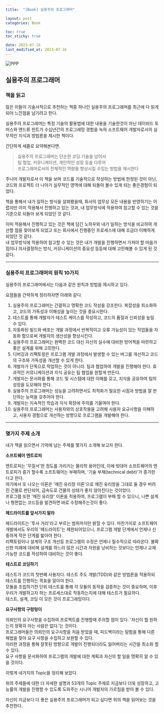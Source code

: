 ```yaml
---
title:  "[Book] 실용주의 프로그래머"

layout: post
categories: Book

toc: true
toc_sticky: true

date: 2023-07-16
last_modified_at: 2023-07-16
---
```


![PPP]({{site.url}}/public/image/2023/2023-07/16-ppp001.png)

## 실용주의 프로그래머

### 책을 읽고

많은 이들이 기술서적으로 추천하는 책중 하나인 실용주의 프로그래머를 최근에 다 읽게 되어 느낀점을 남기려고 한다.

실용주의 프로그래머는 특정 기술의 활용법에 대한 내용을 기술한것이 아닌 데이비드 토머스와 앤드류 헌트가 수십년간의 프로그래밍 경험을 녹혀 소프트웨어 개발자로서의 실무적인 지식과 방법론을 제시한 책이다.

간단하게 세줄로 요약해본다면.

> 실용주의 프로그래머는 단순한 코딩 기술을 넘어서<br>
> 팀 협업, 커뮤니케이션, 개인적인 성장 등을 다루어<br>
> 프로그래머로서의 전체적인 역량을 향상시킬 수있는 방법을 제시한다<br>

주니어 개발자로서 이 책을 보며 코드를 기술적으로 작성하는 방법에 한정된 것이 아닌, 코드와 프로젝트 더 나아가 실무적인 영역에 대해 되돌아 볼수 있게 되는 좋은경험이 되었다.

책을 통해서 내가 일하는 방식을 살펴봤을때, 회사의 업무상 모든 내용을 반영하기는 어렵지만 이미 적용해서 진행하고 있는 것과, 내 업무방식에 적용하여 참고할 수 있는 것을 기준으로 되돌아 보게 되었던 것 같다.

이미 적용해서 진행하고 있는 것은 책에 담긴 노하우와 내가 일하는 방식을 비교하여 개선할 점을 찾아보게 되었고 또는 회사에서 진행중인 프로세스에 대해 조금더 이해하게 되었던 것 같다.<br>
내 업무방식에 적용하여 참고할 수 있는 것은 내가 개발을 진행하면서 가져야 할 마음가짐이나 의사결정하는 방식, 커뮤니케이션의 중요성 등등에 대해 고민해볼 수 있게 된 것같다.

---

### 실용주의 프로그래머의 원칙 10가지

실용주의 프로그래머에서는 다음과 같은 원칙과 방법을 제시하고 있다.

요점들을 간략하게 정리하자면 아래와 같다.

1. 실용주의 프로그래머는 간결하고 명확한 코드 작성을 강조한다. 복잡성을 최소화하고, 코드의 가독성과 이해성을 높이는 것을 중요시한다.
2. 테스트를 통해 개발자가 테스트 케이스를 작성하고, 코드의 품질과 신뢰성을 높일 수 있다.
3. 자동화된 빌드와 배포는 개발 과정에서 반복적이고 오류 가능성이 있는 작업들을 자동화 함으로써 개발자의 생산성을 향상시킨다.
4. 실용주의 프로그래머는 완벽한 코드 대신 자신의 실수에 대비한 방어책을 마련하고 좋은 설계를 위해 고민한다.
5. 디버깅과 리팩토링은 프로그램 개발 과정에서 발생할 수 있는 버그를 개선하고 코드의 구조와 가독성을 개선할 수 있게 한다.
6. 개발자가 단독으로 작업하는 것이 아니라. 팀과 협업하여 개발을 진행해야 한다. 효과적인 커뮤니케이션과 지식 공유는 팀 협업을 원할게 만든다.
7. 개발자는 문서화를 통해 코드 및 시스템에 대한 이해를 갖고, 지식을 공유하여 팀의 성장을 도모해야 한다.
8. 실용주의 프로그래머는 성능을 고려하면서도 최적화가 필요한 시점과 방법을 잘 판단하는 능력을 갖추어야 한다.
9. 개발자는 지속적인 학습과 지식 확장에 주의를 기울여야 한다.
10. 실용주의 프로그래머는 사용자와의 상호작용을 고려해 사용자 요규사항을 이해하고, 사용자 경험으로 개선하는 방향으로 프로그램을 개발해야 한다.

---

### 몇가지 주제 소개

내가 책을 읽으면서 기억에 남는 주제를 몇가지 소개해 보고자 한다.

**소프트웨어 엔트로피**

엔트로피는 '무질서'한 정도를 가리키는 물리학 용어인데, 이에 빗대어 소프트웨어의 엔트로피가 증가 할수록 소프트웨어는 부패하며, '기술 부채(technical debt)'가 증가한다고 한다.<br>
여기에서 또 나오는 이론은 '깨진 유리창 이론'으로 깨진 유리창을 그대로 둘 경우 버려진 건물로 판단되어, 급속도로 건물의 상태가 좋지 않아진다는 것이었다.<br>
프로그램 또한 '깨진 유리창' 이론을 적용하여, 프로그램이 부패 할 수 있으니, 나쁜 설계나 형편없는 코드등을 발견하면 바로 수정해주는것이 좋다.

**헤드라이트를 앞서가지 말라**

헤드라이트는 '투사 거리'라고 부르는 범위까지만 밝힐 수 있다. 마찬가지로 소프트웨어 개발에서도 우리의 '헤드라이트'는 제한되어있으니, 프로그램 개발 단계에서 언제나 신중하게 작은 단계를 밟아야 한다.<br>
리팩토링이나 설계의 구조 개선등 프로그램의 수정은 언제나 필수적으로 따라온다. 불확신한 미래에 대비해 설계를 하느라 많은 시간과 자원을 낭비하는 것보다는 언제나 교체 가능한 코드를 작성하여 대비하는 것이 좋다.

**테스트로 코딩하기**

테스트가 코드의 첫번째 사용자다. 테스트 주도 개발(TDD)와 같은 방법론을 적용하되 테스트를 진행하는 목표을 알아야 한다.<br>
모듈을 조립하기전 단위 테스트를 통해 각 모듈의 동작을 검증하는 것이 중요하며, 이후 우리가 개발하고자 하는 프로세스대로 작동하는지에 대해 테스트가 필요하다.<br>
테스트, 설계, 코딩 이 모든 것이 프로그래밍이다.

**요구사항의 구렁텅이**

의뢰인의 요구사항을 수집하여 프로젝트를 진행할때 주의할 점이 있다. '자신이 뭘 원하는지 정확히 아는 사람은 없다.'는 것이다.<br>
프로그래머들은 의뢰인의 요구사항을 처음 받았을 때, 피드백이라는 탐험을 통해 다른 해법을 찾아 요구 사항을 수집하고 보완할 수 있다.<br>
이러한 과정을 통해 잘못된 방향으로 개발이 진행되더라도 잃어버리는 시간을 최소화 할 수 있다.<br>
요구 사항을 문서화하여 프로그램의 개발에 대한 계획과 자신의 할 일을 명확히 알 수 있을 것이다.

이렇게 네가지의 Topic을 정리해 보았다.

위의 주제들에 대한 더 자세한 설명과 53개의 Topic 주제로 지금보다 더욱 성장하고, 고능률의 개발을 진행할 수 있도록 도와주는 시니어 개발자의 가르침을 받아 볼 수 있다.

자신이 지금보다 더 좋은 실용주의 프로그래머가 되고 싶다면 위의 책을 읽어보는 것을 추천한다.
